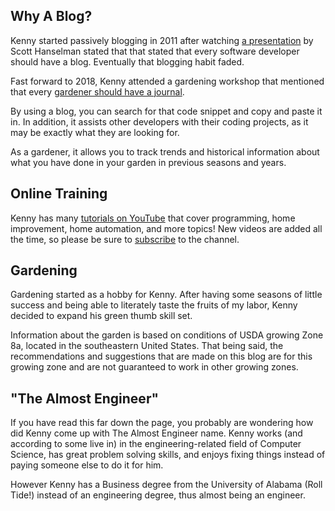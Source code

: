 ﻿---
date: 2019-12-22
description: Information about this blog and Kenny Robinson.
author: Kenny Robinson
---



## Why A Blog?

Kenny started passively blogging in 2011 after watching 
[a presentation](/blog/technology/2010.07.22-every-developer-needs-a-blog) by 
Scott Hanselman stated that that stated that every software developer should 
have a blog. Eventually that blogging habit faded. 

Fast forward to 2018, Kenny attended a gardening workshop that mentioned that every 
[gardener should have a journal](/blog/gardening/2019.02.23-every-gardener-needs-a-journal). 

By using a blog, you can search for that code snippet and copy and paste it in. In 
addition, it assists other developers with their coding projects, as it may be exactly 
what they are looking for.

As a gardener, it allows you to track trends and historical information about what you have 
done in your garden in previous seasons and years.

## Online Training

Kenny has many 
[tutorials on YouTube](https://www.youtube.com/channel/UC4HCouBLtXD1j1U_17aBqig) 
that cover programming, home improvement, home automation, and more topics! New videos 
are added all the time, so please be sure to
[subscribe](https://www.youtube.com/channel/UC4HCouBLtXD1j1U_17aBqig?sub_confirmation=1) 
to the channel.

## Gardening

Gardening started as a hobby for Kenny. After having some seasons of little success and
being able to literately taste the fruits of my labor, Kenny decided to expand his green
thumb skill set.

Information about the garden is based on conditions of USDA growing Zone 8a, located
in the southeastern United States. That being said, the recommendations and suggestions
that are made on this blog are for this growing zone and are not guaranteed to work in
other growing zones.

## "The Almost Engineer"

If you have read this far down the page, you probably are wondering how did Kenny come up 
with The Almost Engineer name. Kenny works (and according to some live in) in the 
engineering-related field of Computer Science, has great problem solving skills, and 
enjoys fixing things instead of paying someone else to do it for him. 

However Kenny has a Business degree from the University of Alabama (Roll Tide!) 
instead of an engineering degree, thus almost being an engineer.
